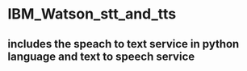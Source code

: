 # IBM_Watson_stt_and_tts
## includes the speach to text service in python language and text to speech service
